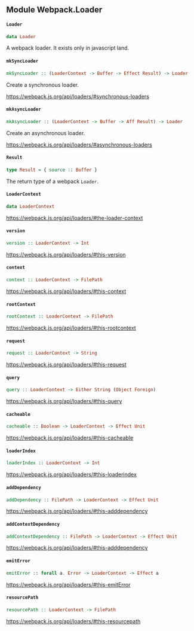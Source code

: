 ## Module Webpack.Loader

#### `Loader`

``` purescript
data Loader
```

A webpack loader. It exists only in javascript land.

#### `mkSyncLoader`

``` purescript
mkSyncLoader :: (LoaderContext -> Buffer -> Effect Result) -> Loader
```

Create a synchronous loader.

https://webpack.js.org/api/loaders/#synchronous-loaders

#### `mkAsyncLoader`

``` purescript
mkAsyncLoader :: (LoaderContext -> Buffer -> Aff Result) -> Loader
```

Create an asynchronous loader.

https://webpack.js.org/api/loaders/#asynchronous-loaders

#### `Result`

``` purescript
type Result = { source :: Buffer }
```

The return type of a webpack `Loader`.

#### `LoaderContext`

``` purescript
data LoaderContext
```

https://webpack.js.org/api/loaders/#the-loader-context

#### `version`

``` purescript
version :: LoaderContext -> Int
```

https://webpack.js.org/api/loaders/#this-version

#### `context`

``` purescript
context :: LoaderContext -> FilePath
```

https://webpack.js.org/api/loaders/#this-context

#### `rootContext`

``` purescript
rootContext :: LoaderContext -> FilePath
```

https://webpack.js.org/api/loaders/#this-rootcontext

#### `request`

``` purescript
request :: LoaderContext -> String
```

https://webpack.js.org/api/loaders/#this-request

#### `query`

``` purescript
query :: LoaderContext -> Either String (Object Foreign)
```

https://webpack.js.org/api/loaders/#this-query

#### `cacheable`

``` purescript
cacheable :: Boolean -> LoaderContext -> Effect Unit
```

https://webpack.js.org/api/loaders/#this-cacheable

#### `loaderIndex`

``` purescript
loaderIndex :: LoaderContext -> Int
```

https://webpack.js.org/api/loaders/#this-loaderindex

#### `addDependency`

``` purescript
addDependency :: FilePath -> LoaderContext -> Effect Unit
```

https://webpack.js.org/api/loaders/#this-adddependency

#### `addContextDependency`

``` purescript
addContextDependency :: FilePath -> LoaderContext -> Effect Unit
```

https://webpack.js.org/api/loaders/#this-adddependency

#### `emitError`

``` purescript
emitError :: forall a. Error -> LoaderContext -> Effect a
```

https://webpack.js.org/api/loaders/#this-emitError

#### `resourcePath`

``` purescript
resourcePath :: LoaderContext -> FilePath
```

https://webpack.js.org/api/loaders/#this-resourcepath


